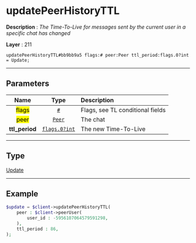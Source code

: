 # updatePeerHistoryTTL

**Description** : *The Time-To-Live for messages sent by the current user in a specific chat has changed*

**Layer** : 211

```tl
updatePeerHistoryTTL#bb9bb9a5 flags:# peer:Peer ttl_period:flags.0?int = Update;
```

---

## Parameters

| Name | Type | Description |
| :---: | :---: | :--- |
| <mark>flags</mark> | [`#`](type/#) | Flags, see TL conditional fields |
| <mark>peer</mark> | [`Peer`](type/Peer) | The chat |
| **ttl_period** | [`flags.0?int`](type/int) | The new Time-To-Live |

---

## Type

[Update](type/Update)

---

## Example

```php
$update = $client->updatePeerHistoryTTL(
	peer : $client->peerUser(
		user_id : -5956107064579591298,
	),
	ttl_period : 86,
);
```